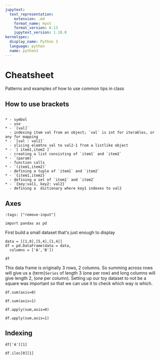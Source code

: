 ```yaml
---
jupytext:
  text_representation:
    extension: .md
    format_name: myst
    format_version: 0.13
    jupytext_version: 1.10.0
kernelspec:
  display_name: Python 3
  language: python
  name: python3
---
```



# Cheatsheet

Patterns and examples of how to use common tips in class

## How to use brackets

```{list-table}

* - symbol
  - use
* - `[val]`
  - indexing item val from an object; `val` is int for iterables, or any for mapping
* - `[val : val2]`
  - slicing elemtns val to val2-1 from a listlike object
* - `[ item1,item2 ]`
  - creating a list consisting of `item1` and `item2`
* - `(param)`
  - function calls
* - `(item1,item2)`
  - defining a tuple of `item1` and `item2`
* - `{item1,item2}`
  - defining a set of `item1` and `item2`
* - `{key:val1, key2: val2}`
  - defining a  dictionary where key1 indexes to val2

```


## Axes

```{code-cell} ipython3
:tags: ["remove-input"]

import pandas as pd
```

First build a small dataset that's just enough to display

```{code-cell} ipython3
data = [[1,0],[5,4],[1,4]]
df = pd.DataFrame(data = data,
  columns = ['A','B'])

df
```
This data frame is originally 3 rows, 2 columns.  So summing across rows will give us a {term}`Series` of length 3 (one per row) and long columns will give length 2, (one per column). Setting up our toy dataset to not be a square was important so that we can use it to check which way is which.

```{code-cell} ipython3
df.sum(axis=0)
```

```{code-cell} ipython3
df.sum(axis=1)
```



```{code-cell} ipython3
df.apply(sum,axis=0)
```

```{code-cell} ipython3
df.apply(sum,axis=1)
```

## Indexing

```{code-cell} ipython3
df['A'][1]
```

```{code-cell} ipython3
df.iloc[0][1]
```

